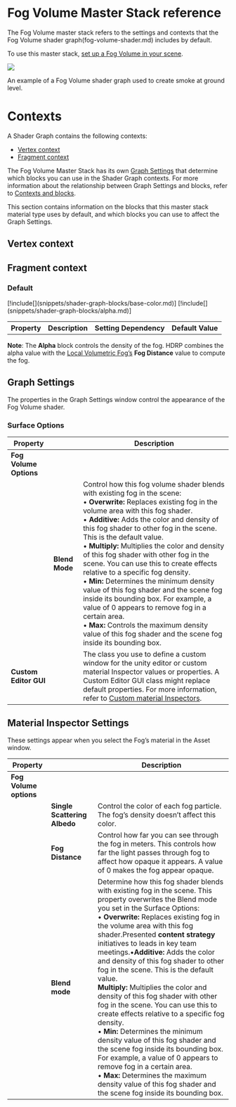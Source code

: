 # Fog Volume Master Stack reference

The Fog Volume master stack refers to the settings and contexts that the Fog Volume shader graph(fog-volume-shader.md) includes by default.

To use this master stack, [set up a Fog Volume in your scene](fog.md).

![](Images/Volumetric-ground-fog.png)

An example of a Fog Volume shader graph used to create smoke at ground level. 

# Contexts

A Shader Graph contains the following contexts: 

- [Vertex context](#vertex-context)
- [Fragment context](#fragment-context)

The Fog Volume Master Stack has its own [Graph Settings](#graph-settings) that determine which blocks you can use in the Shader Graph contexts. For more information about the relationship between Graph Settings and blocks, refer to [Contexts and blocks](understand-shader-graph-in-hdrp.md).

This section contains information on the blocks that this master stack material type uses by default, and which blocks you can use to affect the Graph Settings.

<a name="vertex-context"></a>

## Vertex context

<a name="fragment-context"></a>

## Fragment context

### Default

<table>
<tr>
<th>Property</th>
<th>Description</th>
<th>Setting Dependency</th>
<th>Default Value</th>
</tr>
[!include[](snippets/shader-graph-blocks/base-color.md)]
[!include[](snippets/shader-graph-blocks/alpha.md)]
</table>

**Note**: The **Alpha** block controls the density of the fog. HDRP combines the alpha value with the [Local Volumetric Fog’s](create-a-local-fog-effect.md) **Fog Distance** value to compute the fog.

<a name="graph-settings"></a>

## Graph Settings

The properties in the Graph Settings window control the appearance of the Fog Volume shader.

### Surface Options

| **Property**           |                | **Description**                                              |
| ---------------------- | -------------- | ------------------------------------------------------------ |
| **Fog Volume Options** |                |                                                              |
|                        | **Blend Mode** | Control how this fog volume shader blends with existing fog in the scene:<br />&#8226; **Overwrite:** Replaces existing fog in the volume area with this fog shader.<br />&#8226; **Additive:** Adds the color and density of this fog shader to other fog in the scene. This is the default value.<br />&#8226; **Multiply:** Multiplies the color and density of this fog shader with other fog in the scene. You can use this to create effects relative to a specific fog density.<br />&#8226; **Min:** Determines the minimum density value of this fog shader and the scene fog inside its bounding box. For example, a value of 0 appears to remove fog in a certain area.<br />&#8226; **Max:** Controls the maximum density value of this fog shader and the scene fog inside its bounding box. |
| **Custom Editor GUI**  |                | The class you use to define a custom window for the unity editor or custom material Inspector values or properties. A Custom Editor GUI class might replace default properties. For more information, refer to [Custom material Inspectors](custom-material-inspectors.md). |


## Material Inspector Settings

These settings appear when you select the Fog’s material in the Asset window.

| **Property**           |                              | **Description**                                              |
| ---------------------- | ---------------------------- | ------------------------------------------------------------ |
| **Fog Volume options** |                              |                                                              |
|                        | **Single Scattering Albedo** | Control the color of each fog particle. The fog’s density doesn’t affect this color. |
|                        | **Fog Distance**             | Control how far you can see through the fog in meters. This controls how far the light passes through fog to affect how opaque it appears. A value of 0 makes the fog appear opaque. |
|                        | **Blend mode**               | Determine how this fog shader blends with existing fog in the scene. This property overwrites the Blend mode you set in the Surface Options:<br />&#8226; **Overwrite:** Replaces existing fog in the volume area with this fog shader.Presented **content strategy** initiatives to leads in key team meetings.&#8226;**Additive:** Adds the color and density of this fog shader to other fog in the scene. This is the default value.<br /> **Multiply:** Multiplies the color and density of this fog shader with other fog in the scene. You can use this to create effects relative to a specific fog density.<br />&#8226; **Min:** Determines the minimum density value of this fog shader and the scene fog inside its bounding box. For example, a value of 0 appears to remove fog in a certain area.<br />&#8226; **Max:** Determines the maximum density value of this fog shader and the scene fog inside its bounding box. |
